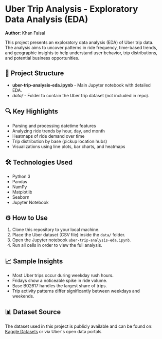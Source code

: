  <h1>Uber Trip Analysis - Exploratory Data Analysis (EDA)</h1>

  <p><strong>Author:</strong> Khan Faisal</p>

  <p>
    This project presents an exploratory data analysis (EDA) of Uber trip data. The analysis aims to uncover patterns in ride frequency, time-based trends, and geographic insights to help understand user behavior, trip distributions, and potential business opportunities.
  </p>

  <h2>📁 Project Structure</h2>
  <ul>
    <li><strong>uber-trip-analysis-eda.ipynb</strong> - Main Jupyter notebook with detailed EDA.</li>
    <li><em>data/</em> - Folder to contain the Uber trip dataset (not included in repo).</li>
  </ul>

  <h2>🔍 Key Highlights</h2>
  <ul>
    <li>Parsing and processing datetime features</li>
    <li>Analyzing ride trends by hour, day, and month</li>
    <li>Heatmaps of ride demand over time</li>
    <li>Trip distribution by base (pickup location hubs)</li>
    <li>Visualizations using line plots, bar charts, and heatmaps</li>
  </ul>

  <h2>🛠️ Technologies Used</h2>
  <ul>
    <li>Python 3</li>
    <li>Pandas</li>
    <li>NumPy</li>
    <li>Matplotlib</li>
    <li>Seaborn</li>
    <li>Jupyter Notebook</li>
  </ul>

  <h2>⚙️ How to Use</h2>
  <ol>
    <li>Clone this repository to your local machine.</li>
    <li>Place the Uber dataset (CSV file) inside the <code>data/</code> folder.</li>
    <li>Open the Jupyter notebook <code>uber-trip-analysis-eda.ipynb</code>.</li>
    <li>Run all cells in order to view the full analysis.</li>
  </ol>

  <h2>📈 Sample Insights</h2>
  <ul>
    <li>Most Uber trips occur during weekday rush hours.</li>
    <li>Fridays show a noticeable spike in ride volume.</li>
    <li>Base B02617 handles the largest share of trips.</li>
    <li>Trip activity patterns differ significantly between weekdays and weekends.</li>
  </ul>

  <h2>📊 Dataset Source</h2>
  <p>
    The dataset used in this project is publicly available and can be found on:
    <a href="https://www.kaggle.com/datasets" target="_blank">Kaggle Datasets</a> or via Uber's open data portals.
  </p>
